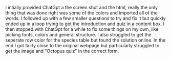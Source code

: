 I intially provided ChatGpt a the screen shot and the html, really the only thing that was done right was some of the colors and imported all of the words. I followed up with a few smaller questions to try and fix it but quickly ended up in a loop trying to get the introduction and quiz in a content box. I then stopped with ChatGpt for a while to fix some things on my own, like picking fonts, colors and general structure. I also struggled to get the seperate row color for the species table but found the solution online. In the end I got fairly close to the original webpage but particularly struggled to get the image and "Octopus quiz" in the correct form.
